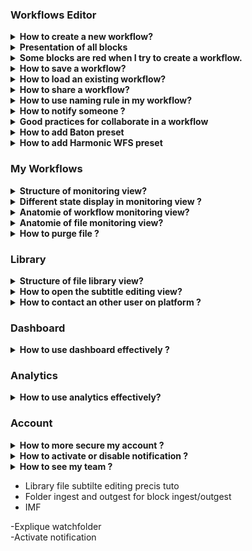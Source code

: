 ### Workflows Editor

<details>
  <summary><b>How to create a new workflow?</b></summary>
  

  Click on `Workflow Editor` view.

  ![Workflow editor](images/workflow-editor-header.png)

  Click on `+` button.

  ![Plus button](images/workflow-editor-plus.png)

  Add some blocks and end your workflow with a `Delivery` block.

  Select the tool to use for each block (including ingest).

  ![Select tool](images/workflow-select-tool.png)

  Fill all red field in each block.

  ![Fill block](images/workflow-fill-block.png)

  Select some files to send on `Ingest block`.

  ![Ingest](images/workflow-ingest-files.png)

  Click on execute workflow.

  ![Execute](images/workflow-execute.png)
</details>

<details>
  <summary><b>Presentation of all blocks</b></summary>
  
**Ingest :** Allows to upload files to Eolementhe.
- Standard :  upload file with HTTPS protocol.
- Standard Object Storage : upload file from OVH, AZURE or AMAZON. 
- Server File : use file already present on the platform.
- Premium : upload file with Signiant App
- Premium Object Storage : upload file with Signiant App from OVH, AZURE or AMAZON.
- Internet : upload file by URL internet video.
- FTP : upload file with FTP protocol.
- Aspera : upload file with Aspera specific protocol.
- Live stream : upload file from live stream flux.
- Twitter : upload file from twitter publication
- Dropbox : upload file from DropBox account.

**Delivery :** Deliver the generated files (and sources if option added) of the workflow. 
- Manual : deliver file on Eolementhe platform.
- Object Storage : deliver file on OVH, AZURE or AMAZON.
- Mediashuttle : deliver file on mediashuttle portal.
- FTP export : deliver file on FTP instance.
- Youtube : deliver file on youtube account.
- Aspera connect : deliver file with Aspera protocol.
- Twitter :  deliver file on twitter account.
- Dropbox :  deliver file on dropbox account.


**Quality control :** Generates a quality control report in accordance with the preset entered. 
- Baton : Generate a quality control with Baton.
- Photon : Generate a quality control for package IMF.
- Mediainfo : Generate file with informations of media.


**Transcoding :** Generate a new media file in accordance with the preset entered.
- Harmonic WFS : Transcode file according to your Harmonic WFS workflows/presets.
- File360 : Transcode file on File360 service.
- RewrappAS10 : Rewrapp .mxf file with AS10 complient metadata.
- ffmpeg : Transcode file with ffmpeg.
- Titan File : Transcode file with Titan File.
- Cambria : Transcode file with Cambria.


**Loudness :** Generates or corrects errors in the soundtracks of the media file.
- Minnetonka ATS :  Check and fix loudness with Minnetonka.
- ffmpeg : Check and fix loudness with ffmpeg.


**Metadata :** Add or read metadatas to a media in accordance with the presets.
- Metadata : Add metadatas according to your preset.
- Auto retrieve : Retrieves metadatas from media files and generate file with metadatas.


**Pause :** Create a pause in the execution of tasks in the workflow.

**IMF :** Generate an IMF packages with .mxf file.

**Subtitle :** Generates, converts or writes subtitles on a media file.
- Convert : Convert subtitle files to another subtitle file format.
- Burn : Allows to integrate the subtitle file into a media file. 
- Translation Google : Generates subtitles with Google translation. 
- Translation Microsoft : Generates subtitles with Microsoft translation. 
- Translation Deepl :  Generates subtitles with Deepl translation. 
- Speech to text : Allows to create subtitles using the soundtrack of a media file with autosub.
- Speechmatics : Allows you to create subtitles using the soundtrack of a media file with Speechmatic.
- VideoIndexer : Allows you to create subtitles using the soundtrack of a media file with videoindexer.

**Antivirus :** Detects the presence of viruses in media files. 
- Clamav : Generate report with Clamav.


**Trim :** Allow to cut a media to the time codes specified by the user. 

**Expand :** Allow to modify the workflow with parallel or conditions.
- Parallel : Allow the user to create parallel branches to perform tasks simultaneously. 
- Conditional : Allows the user to create conditions on different branches for doesn't perform the same work according to the result of the previous block. 


**AI :** Allows to use artificial intelligence to detect faces, tags etc ...
- Videobox : Detects faces, nudity images and tags with Videobox.
- VideoIndexer :  Detects faces with VideoIndexer.

</details>

<details>
  <summary><b>Some blocks are red when I try to create a workflow.</b></summary>
  

  If you see red blocks like the following screenshot, this means that you don't have right to use these blocks.

  Check your contract to see if the dates and tools should be available.

  Contact an administrator at `support@videomenthe.fr` if the blocks should be available.

  ![Workflow red blocks](images/workflow-red-blocks.png)

</details>

<details>
  <summary><b>How to save a workflow?</b></summary>
  

  Build or load a workflow.

  Click on `save` to save modifications on an existing workflow

  ![Save](images/workflow-save.png)

  Click on `save as` to save as a new workflow. You will be asked to enter a name for this workflow.

  ![Save as](images/workflow-save-as.png)
</details>

<details>
  <summary><b>How to load an existing workflow?</b></summary>
  

  Click on `Select a workflow`.

  ![Select a workflow](images/workflow-select.png)

  Select the workflow you want to load.
</details>

<details>
  <summary><b>How to share a workflow?</b></summary>
  
Sharing a workflow means that the users to whom you have shared your workflow will be able to load and use your workflow. But will not be able to modify it.

Load an existing workflow and click on `Share`.

![workflow-share](images/workflow-share.png)

In the modal you can share the workflow. And see the list of users to whom the workflow is shared.

![workflow-share-modal](images/workflow-share-modal.png)

View when you share your workflow. 

![workflow-share-with-other](images/workflow-share-with-other.png)

View when a workflow is shared with you. 

![workflows-share-with-me](images/workflows-share-with-me.png)
</details>


<details>
  <summary><b>How to use naming rule in my workflow?</b></summary>
  
Click on  `Naming rule`.

![dropdown-manage-naming-rule](images/dropdown-manage-naming-rule.png)


Here you can add naming rules with your custom format. Enter the name of your rule and then you can write the format of naming you want for your files.

Here example of naming rule :

![workflow-namingrule](images/workflow-namingrule.png)

For adding variable in your name like "Days", "Months", "File Name" you just have to click on it.

After adding  naming rule, on each block appear this : 

![workflow-naming-rule](images/workflow-naming-rule.png)

So select your naming rule and this will be applied to all output files of the block. 

</details>

<details>
  <summary><b>How to notify someone ?</b></summary>
  

You can notify the status of your workflow to other users with the recipient email feature. 

Recipient email appear in Pause and Delivery block. 

![workflow-recipient-email](images/workflow-recipient-email.png)

The  recipient email allows users added to had the same follow-up as the owner of the workflows (monitoring, notifications ...). 

Your own email adress is automatically add in recipient email list.

 You can search all users on platform and if user doesn't exist you can add it by writing his email address in the search bar and pressing enter. And you can supress an existing email from list by clicking in the red trash button.


</details>

<details>
  <summary><b>Good practices for collaborate in a workflow</b></summary>

If you want to create collaborative workflows. Some good practices must be respected.

The easiest way is to use the pause block. At each pause all users in email recipient will have access to the file generated from the previous block. 

Thus all user in recipient will receive an email giving them access to the file generated from the previous block. In addition, they will see the workflow in the monitoring view and edit the file in library file. They will also be able to continue or stop the workflow in monitoring view. 

Let's take a simple example: 

A user starts a translation workflow. However, several translators must access the file in order to be able to correct it. We create the following workflow: 

![workflow-collaborative-subtitle](images/workflow-collaborative-subtitle.png)

Once the workflow is paused. Users in recipient email of the pause block receive the file from previous block (here a speech to text block). So they will just have to correct the subtitles of this file. Once the corrections have been made, one of the users will simply have to continue the pause and the workflow will resume its execution with the corrected subtitle file.

</details>

<details>
  <summary><b>How to add Baton preset</b></summary>

First add a 'Quality Control' block to your workflow. 

Baton with preset allow quality control according to your requirements. If your test plan list is empty.
You can add a test plan by click on  `Add a test plan`.

![workflow-baton-add-preset-1](images/workflow-baton-add-preset-1.png)

Clicking again on `Add a test plan` and load your test plan. 

![workflow-baton-add-preset-2](images/workflow-baton-add-preset-2.png)

When your test plan is added click on `upload` to load your test plan on your profile. 


![workflow-baton-add-preset-3](images/workflow-baton-add-preset-3.png)

Once uploaded your test plan will be displayed in the list like this (here we add test plan named "aaaaaa"). You can delete or download your test plan from here.

![workflow-baton-add-preset-4](images/workflow-baton-add-preset-4.png)

Return to your workflow and select the added test plan. 

![workflow-baton-add-preset-5](images/workflow-baton-add-preset-5.png)

</details>

<details>
  <summary><b>How to add Harmonic WFS preset</b></summary>

First add a 'Transcoding' block to your workflow. 

Harmonic WFS preset allow transcode according to your requirements. If your preset list is empty.
You can add a preset by click on  `Add Presets`.

![workflow-harmonic-add-preset-1](images/workflow-harmonic-add-preset-1.png)

Clicking on `Add Workflow"`ad your workflow preset. 
![workflow-harmonic-add-preset-2](images/workflow-harmonic-add-preset-2.png)

When your workflow preset is added click  on `upload` to load.

![workflow-harmonic-add-preset-3](images/workflow-harmonic-add-preset-3.png)

Now add all presets used by your preset workflow and click `upload` again to load your preset on your profile. 

![workflow-harmonic-add-preset-4](images/workflow-harmonic-add-preset-4.png)

Once uploaded your preset will be displayed in the list like this (here we add preset named "EOLE_2"). You can delete or download your test plan from here.

![workflow-harmonic-add-preset-5](images/workflow-harmonic-add-preset-5.png)

Return to your workflow and select the added preset. 

![workflow-harmonic-add-preset-6](images/workflow-harmonic-add-preset-6.png)

</details>

### My Workflows

<details>
  <summary><b>Structure of monitoring view?</b></summary>

  Click on `My Workflows` view.
  
  ![workflow-monitoring](images/workflow-monitoring.png)

The "My Workflows" view allow the user to monitor all the workflows you have started. 

![workflow-monitoring-view](images/workflow-monitoring-view.png)

The different buttons allows you to change the monitoring view. 

A button allow you to switch from the Workflow view to the File view. 

![workflow-monitoring-view-button-file](images/workflow-monitoring-view-button-file.png)

And the other button allow you to switch from the Standard view which corresponds to all workflows and files sent by the normal ingest. And the premium view that will show all the workflows and files sent by the premium ingest post (Premium mode use Signiant).

![workflow-monitoring-view-button-premium](images/workflow-monitoring-view-button-premium.png)

You can also filter your workflow list by dates, file name, file status, etc... Thanks to the two search bars. 

![workflow-monitoring-search-bar](images/workflow-monitoring-search-bar.png)

</details>

<details>
  <summary><b>Different state display in monitoring view ?</b></summary>

Whether in the file or workflow motoring the steps are categorized by color codes corresponding to states.

Here is an exhaustive list of the different possible statuses. 

![workflow-monitoring-running-task](images/workflow-monitoring-running-task.png)

**Running :** the task is in execution and processing please wait for the end. 

![workflow-monitoring-refused-task](images/workflow-monitoring-refused-task.png)

**Refused :** the task was refused by the platform due to an unforeseen event or insufficient rights. 

![workflow-monitoring-pause-task](images/workflow-monitoring-pause-task.png)

**Paused :** the workflow include a Pause block so when the pause block is encountered, platform wait for the user to validate or refused the pause to continue. 

![workflow-monitoring-partial-task](images/workflow-monitoring-partial-task.png)

**Partial :** workflow are about executing and delivering correctly. But some tasks or files have not been executed correctly and are in error.
 
![workflow-monitoring-completed-task](images/workflow-monitoring-completed-task.png)

**Completed :** workflow are about executing and delivering correctly. All tasks or files in the workflow were executed correctly. 


</details>

<details>
  <summary><b>Anatomie of workflow monitoring view?</b></summary>

First unfold the details of your workflow by clicking on its name in the list. 

![workflow-monitoring-unfold-workflow](images/workflow-monitoring-unfold-workflow.png)

Then we will be able to see two sub-menus. Two different zones. The first monitoring zone of workflow and the second is the file zone.<br>
As in the first step, unfold the two submenus.

![workflow-monitoring-view-zone](images/workflow-monitoring-view-zone.png)

Now you have the complete workflow monitoring view you can have details of the progress of each tasks of your workflow executed. 

![workflow-monitoring-complete-view](images/workflow-monitoring-complete-view.png)

The name of the workflow used in list had specific format like : Name of workflow with the start date of the workflow and the total size of all source files and generated by the workflow. 

![workflow-monitoring-workflow-title](images/workflow-monitoring-workflow-title.png)


At top of the workflow zone we can see the title of file ingest. Below that show the progress and status of each task in your workflow, with the task information and the files generated by each task. 

![workflow-monitoring-workflow-zone](images/workflow-monitoring-workflow-zone.png)

The file zone. This area contains all the files in the workflow (sources files and generated files). It is also in this area that you will find the deletion information for the different files in your workflow. 

![workflow-monitoring-file-zone](images/workflow-monitoring-file-zone.png)

</details>

<details>
  <summary><b>Anatomie of file monitoring view?</b></summary>
  
  Click on `My files` button.

![workflow-monitoring-view-button-file-selected](images/workflow-monitoring-view-button-file-selected.png)


In the file monitoring view you can have details of the progress of each task on source file.

![workflow-monitoring-file-file-zone](images/workflow-monitoring-file-file-zone.png)
  
At top of the file zone we can see the title of source file. Below that show the progress and status of each task in your source file, with the task information and the files generated by each task. 

</details>

<details>
  <summary><b>How to purge file ?</b></summary>

As specified in the monitoring workflows, the files have a deletion deadline. Each file created is kept on the platform for 5 days before it is automatically deleted. 

![workflow-monitoring-workflow-purge-deadline](images/workflow-monitoring-workflow-purge-deadline.png)

In addition, many options in workflow monitoring allow you to delete files related to a workflow. 

**Purge all files** that purge all sources and generates files of your workflow.<br>
**Purge source only** that purge all sources files of your workflow. <br>
**Purge generated only** that purge all generates files of your workflow.<br>
**Delete workflow** that removes all traces of the workflow on the platform (that delete : sources files, generates files and your workflow in monitoring view).

If you want to delete a specific file you can click on the trash icon of your target file in "My workflow" : 

![workflow-monitoring-delete-specific](images/workflow-monitoring-delete-specific.png)

</details>

### Library

<details>
  <summary><b>Structure of file library view?</b></summary>

  Click on `File Library` menu.

![Library](images/library-menu.png)

In the 'File Library' view we have on the left all the files related to our account. To open a file in the library, simply click on the file in this section.
![library-view-file-tree](images/library-view-file-tree.png)    
You can search for a specific file or folder using the search bar. 

This icon gives the information of the file: 

![library-icon-info](images/library-icon-info.png)

This icon allows a quick view of the file: 

![library-icon-preview](images/library-icon-preview.png)

The source files are visible with the icon: 

![library-icon-source-file](images/library-icon-source-file.png)

Shared files are visible with the icon: 

![library-icon-share](images/library-icon-share.png)

You can select several files by checking them.

![library-view-file-tree-selected](images/library-view-file-tree-selected.png)
The selections allow you to perform additional actions. 
First, you can delete the selected files. 

![library-button-deleted](images/library-button-deleted.png)

You can also send the files to another folder. 

![library-button-move](images/library-button-move.png)

And finally you can directly start a workflow with the selected files. 

![library-button-launch](images/library-button-launch.png)

If you select only files with the same extension. Another option appears Stitch file. That stitch all selected file.

![library-button-stitch](images/library-button-stitch.png)

Stitch option had a specific interface for stitch our selected file.
![library-stitch-1](images/library-stitch-1.png)

First select the file to put first by clicking on the icon: 

![library-button-stitch-add](images/library-button-stitch-add.png)

A view of your output file is displayed. Here you can see the name of the output file. And we can see the timeline of our output file with our first file added. 

![library-stitch-2](images/library-stitch-2.png)

Now let's add the second file. We can see on the timeline the white separation that marks the separation of our two files added.

![library-stitch-3](images/library-stitch-3.png)

You can reset the output file by clicking on : 

![library-button-stitch-restart](images/library-button-stitch-restart.png)

Or create the file by clicking on: 

![library-stitch-final-button](images/library-stitch-final-button.png)

<hr>

Now open a file by a double click on this name, it opens on the right side of the library like this: 

![library-file-preview](images/library-file-preview.png)

You can see the file title followed by the number of days remaining before the automatic purge. 

![library-view-file-title](images/library-view-file-title.png)

Then just below it there are two icons. The first one is used to download the file. And the other one is used to delete the file.

![library-view-file-icons](images/library-view-file-icons.png)

We also have labels corresponding to the workflow that was launched on the file. By clicking on this label the platform will redirect you to the workflow monitoring on the clicked workflow. 

![library-view-file-workflow](images/library-view-file-workflow.png)

If you find that the preview video of the File library is too small to work comfortably you can click on the icon below to enlarge the view :

 ![library-view-file-fullscreen](images/library-view-file-fullscreen.png)


</details>


<details>
  <summary><b>How to open the subtitle editing view?</b></summary>
  
  Click on `File Library` menu.

  ![Library](images/library-menu.png)

  Click on an `SRT` file.
  
  Only subtitles with .srt extension will show the subtitle editing interface.

  ![Subtitle editing](images/library-subtitle-editing.png)

If your view library does not include timecodes and other informations as above, you are in simplified view. You will just have to click on the button below for complete view : 

![library-view-subtitle](images/library-view-subtitle.png)

</details>


<details>
  <summary><b>How to contact an other user on platform ?</b></summary>
  
On Eolementhe you can contact other user and talk to them. This messaging system are per file. Each file has its own messaging system and allows different users working on the same file to communicate simply.

  Click on `File Library` menu and open your media file.

  ![Library](images/library-menu.png)


To open the conversation of file click on the icon indicated by the red arrows at the bottom right on the image below on your open file. 

![workflow-library-chat](images/workflow-library-chat.png)

And now communicate simply.

![workflow-library-chat-example](images/workflow-library-chat-example.png)

</details>


### Dashboard

<details>
  <summary><b>How to use dashboard effectively ?</b></summary>

  Click on `Dashboard` menu.  

![dashboard-header](images/dashboard-header.png)

In the Dashboard view you can see all the file with executed task in detail. 
The advantage of the dashboard is that there are many filters to apply to searches.

You will have something like this: 

![dashboard-complete-view](images/dashboard-complete-view.png)

If you click on a file raw that redirect your platform to the file library on the file you clicked : 

![dashboard-click-raw](images/dashboard-click-raw.png)

The select allows you to add or remove rows from the table. In order to customize your dashboard and not have any information that is useless to you. 

![dashboard-select-filter](images/dashboard-select-filter.png)

Select your custom period : 

![dashboard-period-select-filter](images/dashboard-period-select-filter.png)

We can also change the way the rows of your table are ordered by clicking on the icon next to the name of the column we want to order : 

![dashboard-icon-ordered](images/dashboard-icon-ordered.png)

We also have labels in State column corresponding to the workflow that was launched on the file. By clicking on this label the platform will redirect you to the workflow monitoring on the clicked workflow. 

![dashboard-status-label](images/dashboard-status-label.png)


</details>


### Analytics

<details>
  <summary><b>How to use analytics effectively?</b></summary>

  Click on `Analytics` menu.  
  
![analytics-header](images/analytics-header.png)

Analytics allow to have a follow-up of the activity of one or more users over a given period of time.

![analytics-view-complete](images/analytics-view-complete.png)

Select a user email and a period.<br>
Then an interface of the following form will be displayed : 

![analytics-interface-view](images/analytics-interface-view.png)

A list of selected emails is displayed. Allowing the management of our analytics.You can export report as a PDF or CSV file with both export buttons. 

Below example of a part of the activity report.

![analytics-graphic](images/analytics-graphic.png)


</details>

### Account

<details>
  <summary><b>How to more secure my account ?</b></summary>

  Click on `Enable 2FA`.

![dropdown-manage-2FA](images/dropdown-manage-2FA.png)

After a modal will ask you: 

![2FA-modal](images/2FA-modal.png)

If you click on "yes" then you will activate the 2FA. So at your next login on the platform you will be asked this: 

![2FA-login](images/2FA-login.png)

Code received by email to the email address of your account.


</details>

<details>
  <summary><b>How to activate or disable notification ?</b></summary>

  Click on `Activate notification`.

![dropdown-manage-notification](images/dropdown-manage-notification.png)


</details>

<details>
  <summary><b>How to see my team ?</b></summary>

  Click on `Teams`.

![dropdown-manage-team](images/dropdown-manage-team.png)

If a team exists that behaves like this it will be displayed like this.

![team-view](images/team-view.png)

  After that, just click on it to get all the information (if u are a simple suer you can only see your team manager. Only manager can see all  users of team).
![team-complete-view](images/team-complete-view.png)

</details>

- Library file subtilte editing precis tuto
- Folder ingest and outgest for block ingest/outgest
- IMF


-Explique watchfolder<br>
-Activate notification<br>